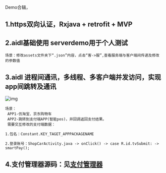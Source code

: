 Demo合辑，

## 1.https双向认证，Rxjava + retrofit + MVP

## 2.aidl基础使用 serverdemo用于个人测试

    场景：修改assets文件夹下“.json”内容，点击“客->服”,查看服务端与客户端间传递及修改的参数值

## 3.aidl 进程间通讯，多线程、多客户端并发访问，实现app间跳转及通讯
 ![img](https://github.com/haohz1987/aidl/blob/master/Kq3WG3V4aq.gif)

    场景：
     APP1-仿淘宝、京东购物车
     APP2-跳转到支付端APP(智能pos)，并回调返回支付结果。
     需要交互修改的支付端数据：

    1.包名：Constant.KEY_TAGET_APPPACKAGENAME

    2.登录账号：ShopCarActivity.java -> onClick() -> case R.id.tvSubmit: -> smartPay();



## 4.支付管理器源码：见[支付管理器](https://github.com/haohz1987/Launcher-master)

















































































